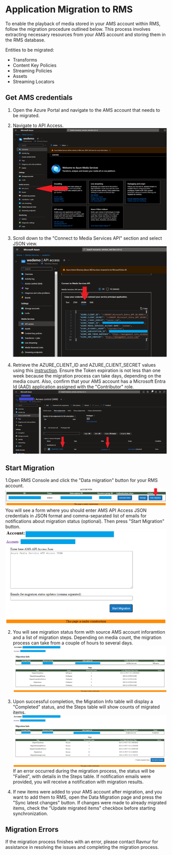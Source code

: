 # Application Migration to RMS

To enable the playback of media stored in your AMS account within RMS, follow the migration procedure outlined below. This process involves extracting necessary resources from your AMS account and storing them in the RMS database.

Entities to be migrated:
- Transforms
- Content Key Policies
- Streaming Policies
- Assets
- Streaming Locators

## Get AMS credentials

1. Open the Azure Portal and navigate to the AMS account that needs to be migrated.

2. Navigate to API Access.
      ![Console credentials](img/data-migration-select-api.png)

3. Scroll down to the "Connect to Media Services API" section and select JSON view.
      ![Console credentials](img/data-migration-json.png)

4. Retrieve the AZURE_CLIENT_ID and AZURE_CLIENT_SECRET values using this [instruction](https://learn.microsoft.com/en-us/azure/databricks/dev-tools/service-prin-aad-token#--provision-a-service-principal-in-azure-portal). Ensure the Token expiration is not less than one week because the migration process can take days, depending on the media count. Also, confirm that your AMS account has a Microsoft Entra Id (AAD) application assigned with the "Contributor" role.
      ![Console credentials](img/data-migration-iam.png)
   
## Start Migration

1.Open RMS Console and click the "Data migration" button for your RMS account.
      ![Console credentials](img/data-migration-console.png)
You will see a form where you should enter AMS API Access JSON credentials in JSON format and comma-separated list of emails for notifications about migration status (optional). Then press "Start Migration" button.
      ![Console credentials](img/data-migration-start.png)

2. You will see migration status form with source AMS account inforamtion and a list of migration steps. Depending on media count, the migration process can take from a couple of hours to several days.
      ![Console credentials](img/data-migration-inprogress.png)

3. Upon successful completion, the Migration Info table will display a "Completed" status, and the Steps table will show counts of migrated items.
      ![Console credentials](img/data-migration-finished.png)
   If an error occurred during the migration process, the status will be "Failed", with details in the Steps table. If notification emails were provided, you will receive a notification with migration results.

4. If new items were added to your AMS account after migration, and you want to add them to RMS, open the Data Migration page and press the "Sync latest changes" button. If changes were made to already migrated items, check the "Update migrated items" checkbox before starting synchronization.

## Migration Errors
If the migration process finishes with an error, please contact Ravnur for assistance in resolving the issues and completing the migration process.
